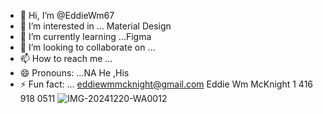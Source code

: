 - 👋 Hi, I’m @EddieWm67
- 👀 I’m interested in ... Material Design 
- 🌱 I’m currently learning ...Figma 
- 💞️ I’m looking to collaborate on ...
- 📫 How to reach me ...
- 😄 Pronouns: ...NA He ,His 
- ⚡ Fun fact: ... eddiewmmcknight@gmail.com Eddie Wm McKnight 
1 416 918 0511
   ![IMG-20241220-WA0012](https://github.com/user-attachments/assets/a5d54f03-edc3-4cec-8912-b80030f112c5)


<!---
EddieWm67/EddieWm67 is a ✨ special ✨ repository because its `README.md` (this file) appears on your GitHub profile.
You can click the Preview link to take a look at your changes.
--->
